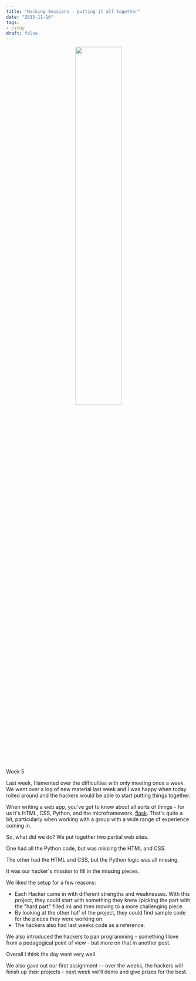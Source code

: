 ```yaml
---
title: "Hacking Sessions - putting it all together"
date: "2013-11-16"
tags:
- cstuy
draft: false
---
```



<div align="center">
<a href="/img/pairprog.jpg" rel="lightbox">
<img width="50%" src="/img/pairprog.jpg" class="" alt="" />
</a>
</div>

Week 5.

Last week, I lamented over the difficulties with only meeting once a
week. We went over a log of new material last week and I was happy
when today rolled around and the hackers would be able to start
putting things together.

When writing a web app, you've got to know about all sorts of things -
for us it's HTML, CSS, Python, and the microframework,
[flask](http://flask.pocoo.org). That's quite a bit, particularly when
working with a group with a wide range of experience coming in.

So, what did we do? We put together two partial web sites.

One had all the Python code, but was missing the HTML and CSS.

The other had the HTML and CSS, but the Python logic was all missing.

It was our hacker's mission to fill in the missing pieces.

We liked the setup for a few reasons:

* Each Hacker came in with different strengths and weaknesses. With this project, they could start with something they knew (picking the part with the "hard part" filled in) and then moving to a more challenging piece.
* By looking at the other half of the project, they could find sample code for the pieces they were working on.
* The hackers also had last weeks code as a reference.

We also introduced the hackers to pair programming - something I love
from a pedagogical point of view - but more on that in another post.

Overall I think the day went very well.

We also gave out our first assignment -- over the weeks, the hackers
will finish up their projects - next week we'll demo and give prizes
for the best.
